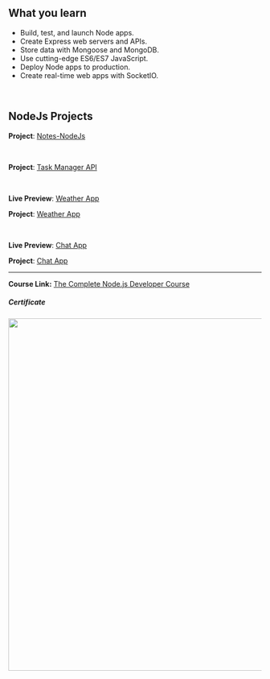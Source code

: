 ## What you learn

- Build, test, and launch Node apps.
- Create Express web servers and APIs.
- Store data with Mongoose and MongoDB.
- Use cutting-edge ES6/ES7 JavaScript.
- Deploy Node apps to production.
- Create real-time web apps with SocketIO. 

</br>

## NodeJs Projects


**Project**: [Notes-NodeJs](https://github.com/ahmedsamirdev/notes-nodejs) 

</br>

**Project**: [Task Manager API](https://github.com/ahmedsamirdev/task-manager) 

</br>


**Live Preview**: [Weather App](https://get-weather-nodejs.herokuapp.com/)

**Project**: [Weather App](https://github.com/ahmedsamirdev/weather-app)

</br>


**Live Preview**: [Chat App](https://chat-app-nodejs2.herokuapp.com/) 

**Project**: [Chat App](https://github.com/ahmedsamirdev/chat-app ) 

---
**Course Link:** [The Complete Node.js Developer Course](https://www.udemy.com/course/the-complete-nodejs-developer-course-2)

<h5><a href="#certificate"></a>Certificate</h5>
<p align="center">
  <img  src="https://i.ibb.co/2NqN72v/The-Complete-Node-js-Developer-Course-3rd-Edition.jpg" width="700">
</p>

